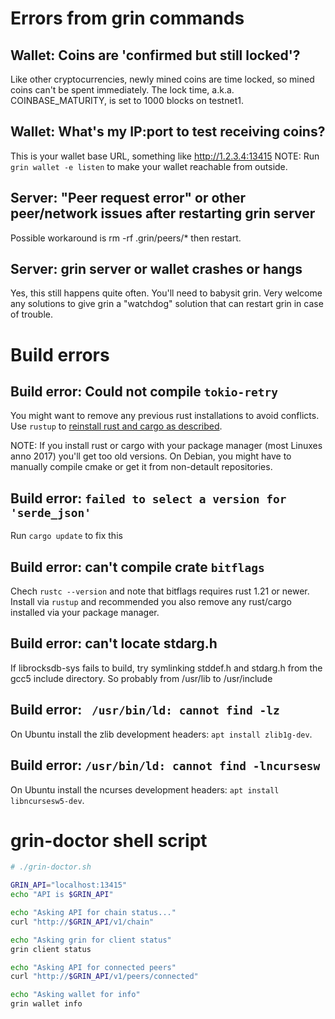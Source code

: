 # Errors from grin commands

## Wallet: Coins are 'confirmed but still locked'?
Like other cryptocurrencies, newly mined coins are time locked, so mined coins can't be spent immediately.  The lock time, a.k.a. COINBASE_MATURITY, is set to 1000 blocks on testnet1.

## Wallet: What's my IP:port to test receiving coins?
This is your wallet base URL, something like http://1.2.3.4:13415
NOTE: Run `grin wallet -e listen` to make your wallet reachable from outside.

## Server: "Peer request error" or other peer/network issues after restarting grin server
Possible workaround is rm -rf .grin/peers/*  then restart.

## Server: grin server or wallet crashes or hangs
Yes, this still happens quite often. You'll need to babysit grin.
Very welcome any solutions to give grin a "watchdog" solution that can restart
grin in case of trouble.


# Build errors

## Build error: Could not compile `tokio-retry`
You might want to remove any previous rust installations to avoid conflicts.
Use `rustup` to [reinstall rust and cargo as described](build.md).

NOTE: If you install rust or cargo with your package manager (most Linuxes
anno 2017) you'll get too old versions. On Debian, you might have to manually
compile cmake or get it from non-detault repositories.

## Build error: `failed to select a version for 'serde_json'`
Run `cargo update` to fix this

## Build error: can't compile crate `bitflags`
Chech `rustc --version` and note that bitflags requires rust 1.21 or newer. Install via `rustup` and recommended you also remove any rust/cargo installed via your package manager.

## Build error: can't locate stdarg.h
If librocksdb-sys fails to build, try symlinking stddef.h and stdarg.h from the gcc5 include directory. So probably from /usr/lib to /usr/include

## Build error: ` /usr/bin/ld: cannot find -lz`
On Ubuntu install the zlib development headers: `apt install zlib1g-dev`.

## Build error: `/usr/bin/ld: cannot find -lncursesw`
On Ubuntu install the ncurses development headers: `apt install libncursesw5-dev`.

# grin-doctor shell script
````bash
# ./grin-doctor.sh

GRIN_API="localhost:13415"
echo "API is $GRIN_API"

echo "Asking API for chain status..."
curl "http://$GRIN_API/v1/chain"

echo "Asking grin for client status"
grin client status

echo "Asking API for connected peers"
curl "http://$GRIN_API/v1/peers/connected"

echo "Asking wallet for info"
grin wallet info

````